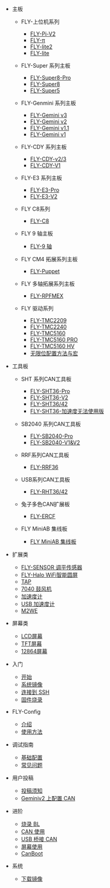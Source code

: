 - 主板

  - FLY-上位机系列
    - [FLY-Pi-V2](/board/fly_pi_v2/)
    - [FLY-π](/board/fly_pi/)
    - [FLY-lite2](/board/fly_pi_lite2/)
    - [FLY-lite](/board/fly_pi_lite/)

  - FLY-Super 系列主板
    - [FLY-Super8-Pro](/board/fly_super8_pro/README.md)
    - [FLY-Super8](/board/fly_super8/README.md)
    - [FLY-Super5](/board/fly_super5/README.md)

  - FLY-Genmini 系列主板
    - [FLY-Gemini v3](/board/fly_gemini_v3/README.md)
    - [FLY-Gemini v2](/board/fly_gemini_v2/README.md)
    - [FLY-Gemini v1.1](/board/fly_gemini_v1-1/README.md)
    - [FLY-Gemini v1](/board/fly_gemini_v1/README.md)

  - FLY-CDY 系列主板
    - [FLY-CDY-v2/3](/board/fly_cdy_v3/README.md)
    - [FLY-CDY-V1](/board/fly_cdy_v1/README.md)

  - FLY-E3 系列主板
    - [FLY-E3-Pro](/board/fly_e3_pro/README.md)
    - [FLY-E3-V2](/board/fly_e3_v2/README.md)

  - FLY C8系列
    - [FLY-C8](/board/fly_C8/README.md)

  - FLY 9 轴主板
    - [FLY-9 轴](/board/fly_9/)

  - FLY CM4 拓展系列主板
    - [FLY-Puppet](/board/fly_puppet/)

  - FLY 多轴拓展系列主板
    - [FLY-RPFMEX](/board/fly_rpfmex/)

  - FLY 驱动系列
    - [FLY-TMC2209](/board/fly_tmc/2209.md)
    - [FLY-TMC2240](/board/fly_tmc/2240.md)
    - [FLY-TMC5160](/board/fly_tmc/5160.md)
    - [FLY-TMC5160 PRO](/board/fly_tmc/5160PRO.md)
    - [FLY-TMC5160 HV](/board/fly_tmc/5160hv.md)
    - [无限位配置方法与宏](/board/fly_tmc/cfg.md)
    
  
- 工具板

  - SHT 系列CAN工具板
    - [FLY-SHT36-Pro](/board/fly_sht36_pro/README.md)
    - [FLY-SHT36-V2](/board/fly_sht_v2/README.md)
    - [FLY-SHT36/42](/board/fly_sht36_42/README.md)
    - [FLY-SHT36-加速度无法使用版](/board/fly_shtadxl/README.md)

  - SB2040 系列CAN工具板
    * [FLY-SB2040-Pro](/board/fly_sb2040_pro/README.md)
    * [FLY-SB2040-V1&V2](/board/fly_sb2040/README.md)

  - RRF系列CAN工具板
    * [FLY-RRF36](/board/fly_rrf36/README.md)

  - USB系列CAN工具板
    * [FLY-RHT36/42](/board/fly_rht36_42/README.md)

  - 兔子多色CAN扩展板
    * [FLY-ERCF](/board/fly_ercf/README.md)

  - FLY MiniAB 集线板
    * [FLY MiniAB 集线板](/board/miniab_board/README.md)

- 扩展类
  - [FLY-SENSOR 调平传感器](/board/fly_sensor/)
  - [FLY-Halo WiFi智能圆屏](/board/fly_halo/)
  - [TAP](/advanced/TAP.md)
  - [7040 鼓风机](/advanced/7040.md)
  - [加速度计](/advanced/Accelerometer.md)
  - [USB 加速度计](/advanced/usbadxl.md)
  - [M2WE](/board/fly_m2we/)

- 屏幕类
  * [LCD屏幕](/advanced/lcd.md)
  * [TFT屏幕](/advanced/tft.md)
  * [12864屏幕](/advanced/12864.md)

- 入门
  - [开始](README)
  - [系统镜像](/introduction/system.md)
  - [连接到 SSH](/introduction/conntossh.md)
  - [固件烧录](/introduction/firmware.md)

- FLY-Config
  - [介绍](/fly_config/README)
  - [使用方法](/fly_config/Instructions.md)

- 调试指南
  - [基础配置](/guide/configs.md)
  - [常见问题](/guide/what.md)

- 用户投稿
  - [投稿须知](/users/README)
  - [Geminiv2 上配置 CAN](/users/geminiv2_can.md)

- 进阶
  - [烧录 BL](/advanced/flashbl.md)
  - [CAN 使用](/advanced/can.md)
  - [USB 桥接 CAN](/advanced/usb2can.md)
  - [屏幕使用](/advanced/screen.md)
  - [CanBoot](/advanced/canboot.md)

- 系统
  - [下载镜像](/introduction/downloadimg.md)
